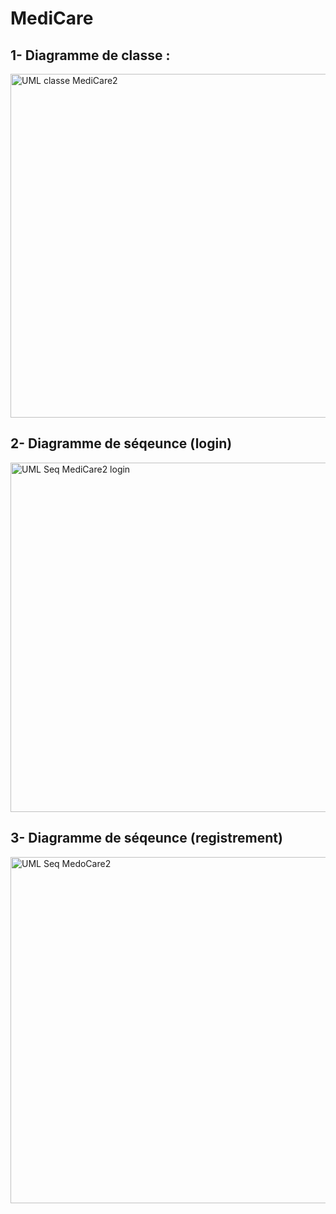 # MediCare

## 1- Diagramme de classe :
<img width="550" alt="UML classe MediCare2" src="https://github.com/user-attachments/assets/2eb5ffd7-dc59-4dc5-9f8d-1e4b92e7c5e6" />

## 2- Diagramme de séqeunce (login)

<img width="559" alt="UML Seq MediCare2 login" src="https://github.com/user-attachments/assets/88b730f3-9356-4781-a66b-8bf9c379e0d9" />

## 3- Diagramme de séqeunce (registrement)
<img width="554" alt="UML Seq MedoCare2" src="https://github.com/user-attachments/assets/d030185f-0209-47e3-a1a6-22b2e14e2668" />

